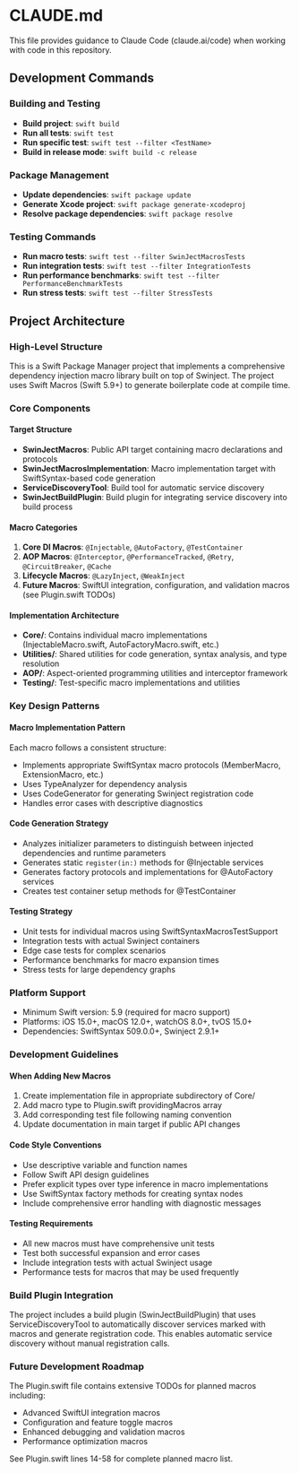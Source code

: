 # CLAUDE.md

This file provides guidance to Claude Code (claude.ai/code) when working with code in this repository.

## Development Commands

### Building and Testing
- **Build project**: `swift build`
- **Run all tests**: `swift test`
- **Run specific test**: `swift test --filter <TestName>`
- **Build in release mode**: `swift build -c release`

### Package Management
- **Update dependencies**: `swift package update`
- **Generate Xcode project**: `swift package generate-xcodeproj`
- **Resolve package dependencies**: `swift package resolve`

### Testing Commands
- **Run macro tests**: `swift test --filter SwinJectMacrosTests`
- **Run integration tests**: `swift test --filter IntegrationTests`
- **Run performance benchmarks**: `swift test --filter PerformanceBenchmarkTests`
- **Run stress tests**: `swift test --filter StressTests`

## Project Architecture

### High-Level Structure
This is a Swift Package Manager project that implements a comprehensive dependency injection macro library built on top of Swinject. The project uses Swift Macros (Swift 5.9+) to generate boilerplate code at compile time.

### Core Components

#### Target Structure
- **SwinJectMacros**: Public API target containing macro declarations and protocols
- **SwinJectMacrosImplementation**: Macro implementation target with SwiftSyntax-based code generation
- **ServiceDiscoveryTool**: Build tool for automatic service discovery
- **SwinJectBuildPlugin**: Build plugin for integrating service discovery into build process

#### Macro Categories
1. **Core DI Macros**: `@Injectable`, `@AutoFactory`, `@TestContainer`
2. **AOP Macros**: `@Interceptor`, `@PerformanceTracked`, `@Retry`, `@CircuitBreaker`, `@Cache`
3. **Lifecycle Macros**: `@LazyInject`, `@WeakInject`
4. **Future Macros**: SwiftUI integration, configuration, and validation macros (see Plugin.swift TODOs)

#### Implementation Architecture
- **Core/**: Contains individual macro implementations (InjectableMacro.swift, AutoFactoryMacro.swift, etc.)
- **Utilities/**: Shared utilities for code generation, syntax analysis, and type resolution
- **AOP/**: Aspect-oriented programming utilities and interceptor framework
- **Testing/**: Test-specific macro implementations and utilities

### Key Design Patterns

#### Macro Implementation Pattern
Each macro follows a consistent structure:
- Implements appropriate SwiftSyntax macro protocols (MemberMacro, ExtensionMacro, etc.)
- Uses TypeAnalyzer for dependency analysis
- Uses CodeGenerator for generating Swinject registration code
- Handles error cases with descriptive diagnostics

#### Code Generation Strategy
- Analyzes initializer parameters to distinguish between injected dependencies and runtime parameters
- Generates static `register(in:)` methods for @Injectable services
- Generates factory protocols and implementations for @AutoFactory services
- Creates test container setup methods for @TestContainer

#### Testing Strategy
- Unit tests for individual macros using SwiftSyntaxMacrosTestSupport
- Integration tests with actual Swinject containers
- Edge case tests for complex scenarios
- Performance benchmarks for macro expansion times
- Stress tests for large dependency graphs

### Platform Support
- Minimum Swift version: 5.9 (required for macro support)
- Platforms: iOS 15.0+, macOS 12.0+, watchOS 8.0+, tvOS 15.0+
- Dependencies: SwiftSyntax 509.0.0+, Swinject 2.9.1+

### Development Guidelines

#### When Adding New Macros
1. Create implementation file in appropriate subdirectory of Core/
2. Add macro type to Plugin.swift providingMacros array
3. Add corresponding test file following naming convention
4. Update documentation in main target if public API changes

#### Code Style Conventions
- Use descriptive variable and function names
- Follow Swift API design guidelines
- Prefer explicit types over type inference in macro implementations
- Use SwiftSyntax factory methods for creating syntax nodes
- Include comprehensive error handling with diagnostic messages

#### Testing Requirements
- All new macros must have comprehensive unit tests
- Test both successful expansion and error cases
- Include integration tests with actual Swinject usage
- Performance tests for macros that may be used frequently

### Build Plugin Integration

The project includes a build plugin (SwinJectBuildPlugin) that uses ServiceDiscoveryTool to automatically discover services marked with macros and generate registration code. This enables automatic service discovery without manual registration calls.

### Future Development Roadmap

The Plugin.swift file contains extensive TODOs for planned macros including:
- Advanced SwiftUI integration macros
- Configuration and feature toggle macros  
- Enhanced debugging and validation macros
- Performance optimization macros

See Plugin.swift lines 14-58 for complete planned macro list.